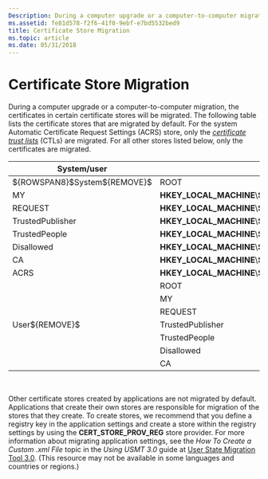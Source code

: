 ```yaml
---
Description: During a computer upgrade or a computer-to-computer migration, the certificates in certain certificate stores will be migrated.
ms.assetid: fe81d578-f2f6-41f0-9ebf-e7bd5532bed9
title: Certificate Store Migration
ms.topic: article
ms.date: 05/31/2018
---
```


# Certificate Store Migration

During a computer upgrade or a computer-to-computer migration, the certificates in certain certificate stores will be migrated. The following table lists the certificate stores that are migrated by default. For the system Automatic Certificate Request Settings (ACRS) store, only the [*certificate trust lists*](https://msdn.microsoft.com/en-us/library/ms721572(v=VS.85).aspx) (CTLs) are migrated. For all other stores listed below, only the certificates are migrated.

<table>
<thead>
<tr class="header">
<th>System/user</th>
<th>Store</th>
<th>Storage location</th>
</tr>
</thead>
<tbody>
<tr class="odd">
<td>${ROWSPAN8}$System${REMOVE}$<br />
</td>
<td>ROOT</td>
<td><strong>HKEY_LOCAL_MACHINE</strong>\<strong>SOFTWARE</strong>\<strong>Microsoft</strong>\<strong>SystemCertificates</strong>\<strong>Root</strong>\<strong>Certificates</strong><br/></td>
</tr>
<tr class="even">
<td>MY</td>
<td><strong>HKEY_LOCAL_MACHINE</strong>\<strong>SOFTWARE</strong>\<strong>Microsoft</strong>\<strong>SystemCertificates</strong>\<strong>My</strong>\<strong>Certificates</strong><br/></td>

</tr>
<tr class="odd">
<td>REQUEST</td>
<td><strong>HKEY_LOCAL_MACHINE</strong>\<strong>SOFTWARE</strong>\<strong>Microsoft</strong>\<strong>SystemCertificates</strong>\<strong>Request</strong>\<strong>Certificates</strong><br/></td>

</tr>
<tr class="even">
<td>TrustedPublisher</td>
<td><strong>HKEY_LOCAL_MACHINE</strong>\<strong>SOFTWARE</strong>\<strong>Microsoft</strong>\<strong>SystemCertificates</strong>\<strong>TrustedPublisher</strong>\<strong>Certificates</strong><br/></td>

</tr>
<tr class="odd">
<td>TrustedPeople</td>
<td><strong>HKEY_LOCAL_MACHINE</strong>\<strong>SOFTWARE</strong>\<strong>Microsoft</strong>\<strong>SystemCertificates</strong>\<strong>TrustedPeople</strong>\<strong>Certificates</strong><br/></td>

</tr>
<tr class="even">
<td>Disallowed</td>
<td><strong>HKEY_LOCAL_MACHINE</strong>\<strong>SOFTWARE</strong>\<strong>Microsoft</strong>\<strong>SystemCertificates</strong>\<strong>Disallowed</strong>\<strong>Certificates</strong><br/></td>

</tr>
<tr class="odd">
<td>CA</td>
<td><strong>HKEY_LOCAL_MACHINE</strong>\<strong>SOFTWARE</strong>\<strong>Microsoft</strong>\<strong>SystemCertificates</strong>\<strong>CA</strong>\<strong>Certificates</strong><br/></td>

</tr>
<tr class="even">
<td>ACRS</td>
<td><strong>HKEY_LOCAL_MACHINE</strong>\<strong>SOFTWARE</strong>\<strong>Microsoft</strong>\<strong>SystemCertificates</strong>\<strong>ACRS</strong>\<strong>CTLs</strong><br/></td>

</tr>
<tr class="odd">
<td rowspan="7">User${REMOVE}$<br />
</td>
<td>ROOT</td>
<td><strong>HKEY_CURRENT_USER</strong>\<strong>SOFTWARE</strong>\<strong>Microsoft</strong>\<strong>SystemCertificates</strong>\<strong>Root</strong>\<strong>Certificates</strong><br/></td>
</tr>
<tr class="even">
<td>MY</td>
<td>file:\\%APPDATA%\Microsoft\SystemCertificates\My\Certificates</td>

</tr>
<tr class="odd">
<td>REQUEST</td>
<td>file:\\%APPDATA%\Microsoft\SystemCertificates\Request\Certificates</td>

</tr>
<tr class="even">
<td>TrustedPublisher</td>
<td><strong>HKEY_CURRENT_USER</strong>\<strong>SOFTWARE</strong>\<strong>Microsoft</strong>\<strong>SystemCertificates</strong>\<strong>TrustedPublisher</strong>\<strong>Certificates</strong><br/></td>

</tr>
<tr class="odd">
<td>TrustedPeople</td>
<td><strong>HKEY_CURRENT_USER</strong>\<strong>SOFTWARE</strong>\<strong>Microsoft</strong>\<strong>SystemCertificates</strong>\<strong>TrustedPeople</strong>\<strong>Certificates</strong><br/></td>

</tr>
<tr class="even">
<td>Disallowed</td>
<td><strong>HKEY_CURRENT_USER</strong>\<strong>SOFTWARE</strong>\<strong>Microsoft</strong>\<strong>SystemCertificates</strong>\<strong>Disallowed</strong>\<strong>Certificates</strong><br/></td>

</tr>
<tr class="odd">
<td>CA</td>
<td><strong>HKEY_CURRENT_USER</strong>\<strong>SOFTWARE</strong>\<strong>Microsoft</strong>\<strong>SystemCertificates</strong>\<strong>CA</strong>\<strong>Certificates</strong><br/></td>

</tr>
</tbody>
</table>



 

Other certificate stores created by applications are not migrated by default. Applications that create their own stores are responsible for migration of the stores that they create. To create stores, we recommend that you define a registry key in the application settings and create a store within the registry settings by using the **CERT\_STORE\_PROV\_REG** store provider. For more information about migrating application settings, see the *How To Create a Custom .xml File* topic in the *Using USMT 3.0* guide at [User State Migration Tool 3.0](https://go.microsoft.com/fwlink/p/?linkid=56486). (This resource may not be available in some languages and countries or regions.)

 

 




